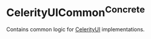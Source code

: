 # CelerityUICommon<sup>Concrete</sup>

Contains common logic for [CelerityUI](../CelerityPhysics2d/README.md) implementations.
